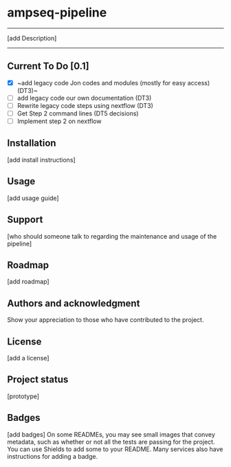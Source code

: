 # ampseq-pipeline
----
[add Description]

---


## Current To Do [0.1]

- [x] ~add legacy code Jon codes and modules (mostly for easy access) (DT3)~
- [ ] add legacy code our own documentation (DT3)
- [ ] Rewrite legacy code steps using nextflow (DT3)
- [ ] Get Step 2 command lines (DT5 decisions)
- [ ] Implement step 2 on nextflow

## Installation
[add install instructions]

## Usage
[add usage guide]

## Support
[who should someone talk to regarding the maintenance and usage of the pipeline]

## Roadmap
[add roadmap]

## Authors and acknowledgment
Show your appreciation to those who have contributed to the project.

## License
[add a license]

## Project status
[prototype]

## Badges
[add badges]
On some READMEs, you may see small images that convey metadata, such as whether or not all the tests are passing for the project. You can use Shields to add some to your README. Many services also have instructions for adding a badge.
